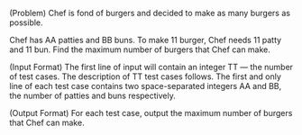 (Problem)
Chef is fond of burgers and decided to make as many burgers as possible.

Chef has AA patties and BB buns. To make 11 burger, Chef needs 11 patty and 11 bun.
Find the maximum number of burgers that Chef can make.

(Input Format)
The first line of input will contain an integer TT — the number of test cases. The description of TT test cases follows.
The first and only line of each test case contains two space-separated integers AA and BB, the number of patties and buns respectively.

(Output Format)
For each test case, output the maximum number of burgers that Chef can make.

